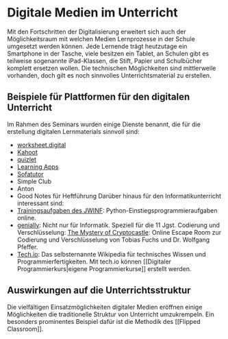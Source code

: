 # Digitale Medien im Unterricht
Mit den Fortschritten der Digitalisierung erweitert sich auch der Möglichkeitsraum mit welchen Medien Lernprozesse in der Schule umgesetzt werden können. Jede Lernende trägt heutzutage ein Smartphone in der Tasche, viele besitzen ein Tablet, an Schulen gibt es teilweise sogenannte iPad-Klassen, die Stift, Papier und Schulbücher komplett ersetzen wollen.
Die technischen Möglichkeiten sind mittlerweile vorhanden, doch gilt es noch sinnvolles Unterrichtsmaterial zu erstellen.
## Beispiele für Plattformen für den digitalen Unterricht
Im Rahmen des Seminars wurden einige Dienste benannt, die für die erstellung digitalen Lernmaterials sinnvoll sind:
- [worksheet.digital](https://worksheet.digital/)
- [Kahoot](https://kahoot.com/)
- [quizlet](https://quizlet.com)
- [Learning Apps](https://learningapps.org)
- [Sofatutor](https://sofatutor.com)
- Simple Club
- Anton
- Good Notes für Heftführung
Darüber hinaus für den Informatikunterricht interessant sind:
- [Trainingsaufgaben des JWINF](https://jwinf.de/contest/70): Python-Einstiegsprogrammieraufgaben online.
- [genially](https://genial.ly): Nicht nur für Informatik. Speziell für die 11 Jgst. Codierung und Verschlüsselung: [The Mystery of Cryptocastle](https://view.genial.ly/647f2a04bc62140019e744a0/interactive-content-the-mystery-of-cryptocastle): Online Escape Room zur Codierung und Verschlüsselung von Tobias Fuchs und Dr. Wolfgang Pfeffer.
- [Tech.io](http://tech.io): Das selbsternannte Wikipedia für technisches Wissen und Programmierfertigkeiten. Mit tech.io können [[Digitaler Programmierkurs|eigene Programmierkurse]] erstellt werden.
## Auswirkungen auf die Unterrichtsstruktur
Die vielfältigen Einsatzmöglichkeiten digitaler Medien eröffnen einige Möglichkeiten die traditionelle Struktur von Unterricht umzukrempeln. Ein besonders prominentes Beispiel dafür ist die Methodik des [[Flipped Classroom]].